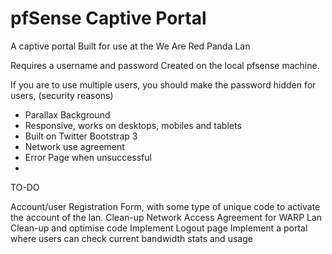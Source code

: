pfSense Captive Portal
=============

A captive portal Built for use at the We Are Red Panda Lan

Requires a username and password Created on the local pfsense machine.

If you are to use multiple users, you should make the password hidden for users, (security reasons)

* Parallax Background
* Responsive, works on desktops, mobiles and tablets
* Built on Twitter Bootstrap 3
* Network use agreement
* Error Page when unsuccessful
* 

TO-DO

Account/user Registration Form, with some type of unique code to activate the account of the lan.
Clean-up Network Access Agreement for WARP Lan
Clean-up and optimise code
Implement Logout page
Implement a portal where users can check current bandwidth stats and usage


<!-- Captiveportal created by James Kennewell for use at the We Are Red Panda LAN Events.
Copyright 2015-2016
ieatbedrock@gmail.com -->
